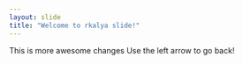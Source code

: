 ```yaml
---
layout: slide
title: "Welcome to rkalya slide!"
---
```

This is more awesome changes
Use the left arrow to go back!
